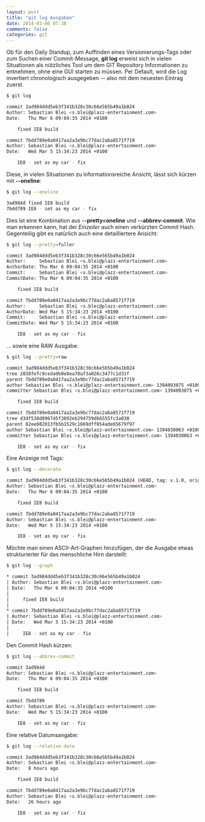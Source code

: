 ```yaml
---
layout: post
title: "git log Ausgaben"
date: 2014-03-06 07:38
comments: false
categories: git
---
```


Ob für den Daily Standup, zum Auffinden eines Versionierungs-Tags oder zum Suchen einer Commit-Message, **git log** erweist sich in vielen Situationen als nützliches Tool um dem GIT Repository Informationen zu entnehmen, ohne eine GUI starten zu müssen. Per Default, wird die Log invertiert chronologisch ausgegeben -- also mit dem neuesten Eintrag zuerst.

<!-- more -->

```sh
$ git log

commit 3ad984ddd5eb3f341b328c30c66e565b49a1b024
Author: Sebastian Blei <s.blei@plazz-entertainment.com>
Date:   Thu Mar 6 09:04:35 2014 +0100

    fixed IE8 build

commit 7bdd789e0a0417aa2a3e9bc77dac2aba8571f719
Author: Sebastian Blei <s.blei@plazz-entertainment.com>
Date:   Wed Mar 5 15:34:23 2014 +0100

    IE8 - set as my car - fix
```

Diese, in vielen Situationen zu informationsreiche Ansicht, lässt sich kürzen mit **--oneline**:

```sh
$ git log --oneline

3ad984d fixed IE8 build
7bdd789 IE8 - set as my car - fix
```

Dies ist eine Kombination aus **--pretty=oneline** und **--abbrev-commit**. Wie man erkennen kann, hat der *Einzeiler* auch einen verkürzten Commit Hash. Gegenteilig gibt es natürlich auch eine detailliertere Ansicht:

```sh
$ git log --pretty=fuller

commit 3ad984ddd5eb3f341b328c30c66e565b49a1b024
Author:     Sebastian Blei <s.blei@plazz-entertainment.com>
AuthorDate: Thu Mar 6 09:04:35 2014 +0100
Commit:     Sebastian Blei <s.blei@plazz-entertainment.com>
CommitDate: Thu Mar 6 09:04:35 2014 +0100

    fixed IE8 build

commit 7bdd789e0a0417aa2a3e9bc77dac2aba8571f719
Author:     Sebastian Blei <s.blei@plazz-entertainment.com>
AuthorDate: Wed Mar 5 15:34:23 2014 +0100
Commit:     Sebastian Blei <s.blei@plazz-entertainment.com>
CommitDate: Wed Mar 5 15:34:23 2014 +0100

    IE8 - set as my car - fix
```

... sowie eine RAW Ausgabe:

```sh
$ git log --pretty=raw

commit 3ad984ddd5eb3f341b328c30c66e565b49a1b024
tree 2838fefc9ceda9b0e8ea70af3a026c3477c1d31f
parent 7bdd789e0a0417aa2a3e9bc77dac2aba8571f719
author Sebastian Blei <s.blei@plazz-entertainment.com> 1394093075 +0100
committer Sebastian Blei <s.blei@plazz-entertainment.com> 1394093075 +0100

    fixed IE8 build

commit 7bdd789e0a0417aa2a3e9bc77dac2aba8571f719
tree d3df538d896745f3892eb294759d66555fc3a030
parent 82ee082013fb5b1529c1669dff054ade65679f97
author Sebastian Blei <s.blei@plazz-entertainment.com> 1394030063 +0100
committer Sebastian Blei <s.blei@plazz-entertainment.com> 1394030063 +0100

    IE8 - set as my car - fix
```


Eine Anzeige mit Tags:

```sh
$ git log --decorate

commit 3ad984ddd5eb3f341b328c30c66e565b49a1b024 (HEAD, tag: v.1.0, origin/master, origin/dev, origin/HEAD, master, dev)
Author: Sebastian Blei <s.blei@plazz-entertainment.com>
Date:   Thu Mar 6 09:04:35 2014 +0100

    fixed IE8 build

commit 7bdd789e0a0417aa2a3e9bc77dac2aba8571f719
Author: Sebastian Blei <s.blei@plazz-entertainment.com>
Date:   Wed Mar 5 15:34:23 2014 +0100

    IE8 - set as my car - fix
```

Möchte man einen ASCII-Art-Graphen hinzufügen, der die Ausgabe etwas strukturierter für das menschliche Hirn darstellt:

```sh
$ git log --graph

* commit 3ad984ddd5eb3f341b328c30c66e565b49a1b024
| Author: Sebastian Blei <s.blei@plazz-entertainment.com>
| Date:   Thu Mar 6 09:04:35 2014 +0100
| 
|     fixed IE8 build
|  
* commit 7bdd789e0a0417aa2a3e9bc77dac2aba8571f719
| Author: Sebastian Blei <s.blei@plazz-entertainment.com>
| Date:   Wed Mar 5 15:34:23 2014 +0100
| 
|     IE8 - set as my car - fix
```

Den Commit Hash kürzen:

```sh
$ git log --abbrev-commit

commit 3ad984d
Author: Sebastian Blei <s.blei@plazz-entertainment.com>
Date:   Thu Mar 6 09:04:35 2014 +0100

    fixed IE8 build

commit 7bdd789
Author: Sebastian Blei <s.blei@plazz-entertainment.com>
Date:   Wed Mar 5 15:34:23 2014 +0100

    IE8 - set as my car - fix
```

Eine relative Datumsangabe:

```sh
$ git log --relative-date

commit 3ad984ddd5eb3f341b328c30c66e565b49a1b024
Author: Sebastian Blei <s.blei@plazz-entertainment.com>
Date:   8 hours ago

    fixed IE8 build

commit 7bdd789e0a0417aa2a3e9bc77dac2aba8571f719
Author: Sebastian Blei <s.blei@plazz-entertainment.com>
Date:   26 hours ago

    IE8 - set as my car - fix
```